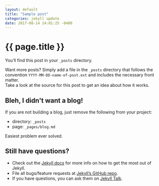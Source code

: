 ```yaml
---
layout: default
title: "Sample post"
categories: jekyll update
date: 2017-08-14 14:01:25 -0400
---
```


# {{ page.title }}

You’ll find this post in your `_posts` directory.

Want more posts? Simply add a file in the `_posts` directory that follows the convention `YYYY-MM-DD-name-of-post.ext` and includes the necessary front matter.  
Take a look at the source for this post to get an idea about how it works.

## Bleh, I didn't want a blog!

If you are not building a blog, just remove the following from your project:

- directory: `_posts`
- page: `_pages/blog.md`

Easiest problem ever solved.

## Still have questions?

- Check out the [Jekyll docs][jekyll-docs] for more info on how to get the most out of Jekyll.
- File all bugs/feature requests at [Jekyll’s GitHub repo][jekyll-gh].
- If you have questions, you can ask them on [Jekyll Talk][jekyll-talk].

[jekyll-docs]: https://jekyllrb.com/docs/home
[jekyll-gh]:   https://github.com/jekyll/jekyll
[jekyll-talk]: https://talk.jekyllrb.com/
